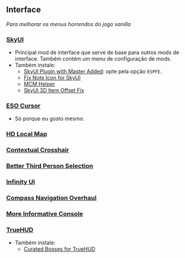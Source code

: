 ## Interface
_Para melhorar os menus horrendos do jogo vanilla_

### [SkyUI](https://www.nexusmods.com/skyrimspecialedition/mods/12604)
- Principal mod de interface que serve de base para outros mods de interface. Também contém um menu de configuração de mods.
- Também instale:
  - [SkyUI Plugin with Master Added](https://www.nexusmods.com/skyrimspecialedition/mods/67166): opte pela opção `ESPFE`.
  - [Fix Note Icon for SkyUI](https://www.nexusmods.com/skyrimspecialedition/mods/32561)
  - [MCM Helper](https://www.nexusmods.com/skyrimspecialedition/mods/53000)
  - [SkyUI 3D Item Offset Fix](https://www.nexusmods.com/skyrimspecialedition/mods/92602)
### [ESO Cursor](https://www.nexusmods.com/skyrimspecialedition/mods/39670)
- Só porque eu gosto mesmo.
### [HD Local Map](https://www.nexusmods.com/skyrimspecialedition/mods/74722)
### [Contextual Crosshair](https://www.nexusmods.com/skyrimspecialedition/mods/63980)
### [Better Third Person Selection](https://www.nexusmods.com/skyrimspecialedition/mods/64339)
### [Infinity UI](https://www.nexusmods.com/skyrimspecialedition/mods/74483)
### [Compass Navigation Overhaul](https://www.nexusmods.com/skyrimspecialedition/mods/74484)
### [More Informative Console](https://www.nexusmods.com/skyrimspecialedition/mods/19250)
### [TrueHUD](https://www.nexusmods.com/skyrimspecialedition/mods/62775)
- Também instale:
  - [Curated Bosses for TrueHUD](https://www.nexusmods.com/skyrimspecialedition/mods/53406)
